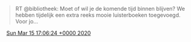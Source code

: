 > RT @bibliotheek: Moet of wil je de komende tijd binnen blijven? We hebben tijdelijk een extra reeks mooie luisterboeken toegevoegd\. Voor jo…

<img src="../../media/tweet.ico" width="12" /> [Sun Mar 15 17:06:24 +0000 2020](https://twitter.com/DromerDenker/status/1239236517404393472)